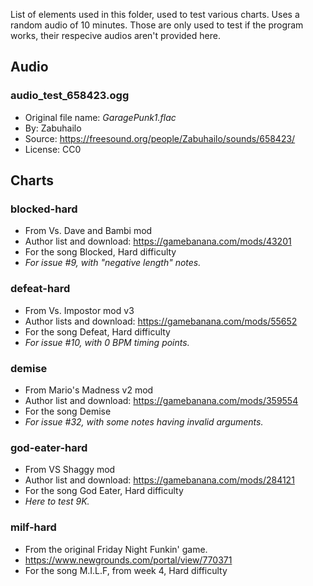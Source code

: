 List of elements used in this folder, used to test various charts. Uses a random audio of 10 minutes. Those are only used to test if the program works, their respecive audios aren't provided here.

## Audio

### audio_test_658423.ogg

* Original file name: *GaragePunk1.flac*
* By: Zabuhailo
* Source: https://freesound.org/people/Zabuhailo/sounds/658423/
* License: CC0

## Charts

### blocked-hard
* From Vs. Dave and Bambi mod
* Author list and download: https://gamebanana.com/mods/43201
* For the song Blocked, Hard difficulty
* *For issue #9, with "negative length" notes.*

### defeat-hard
* From Vs. Impostor mod v3
* Author lists and download: https://gamebanana.com/mods/55652 
* For the song Defeat, Hard difficulty
* *For issue #10, with 0 BPM timing points.*

### demise
* From Mario's Madness v2 mod 
* Author list and download: https://gamebanana.com/mods/359554
* For the song Demise
* *For issue #32, with some notes having invalid arguments.*

### god-eater-hard

* From VS Shaggy mod
* Author list and download: https://gamebanana.com/mods/284121
* For the song God Eater, Hard difficulty
* *Here to test 9K.*

### milf-hard

* From the original Friday Night Funkin' game.
* https://www.newgrounds.com/portal/view/770371
* For the song M.I.L.F, from week 4, Hard difficulty



